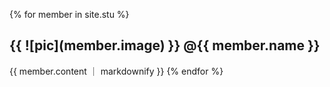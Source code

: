 {% for member in site.stu %}
  <h2> {{ ![pic](member.image) }} @{{ member.name }}</h2>
   {{ member.content ｜ markdownify }} 
{% endfor %}
